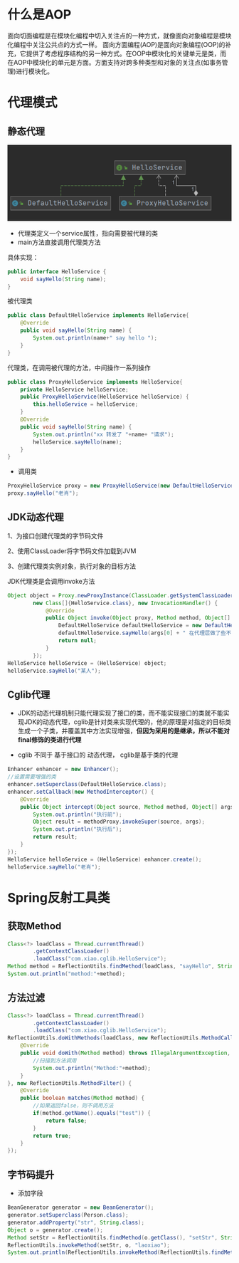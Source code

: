 # 什么是AOP

面向切面编程是在模块化编程中切入关注点的一种方式，就像面向对象编程是模块化编程中关注公共点的方式一样。
面向方面编程(AOP)是面向对象编程(OOP)的补充，它提供了考虑程序结构的另一种方式。在OOP中模块化的关键单元是类，而在AOP中模块化的单元是方面。方面支持对跨多种类型和对象的关注点(如事务管理)进行模块化。

# 代理模式

## 静态代理

![](../../image/java/spring/20210611234246.png)

- 代理类定义一个service属性，指向需要被代理的类
- main方法直接调用代理类方法

具体实现：

```java
public interface HelloService {
    void sayHello(String name);
}
```

被代理类

```java
public class DefaultHelloService implements HelloService{
    @Override
    public void sayHello(String name) {
        System.out.println(name+" say hello ");
    }
}
```

代理类，在调用被代理的方法，中间操作一系列操作

```java
public class ProxyHelloService implements HelloService{
    private HelloService helloService;
    public ProxyHelloService(HelloService helloService) {
        this.helloService = helloService;
    }
    @Override
    public void sayHello(String name) {
        System.out.println("xx 转发了 "+name+ "请求");
        helloService.sayHello(name);
    }
}
```

- 调用类

```java
ProxyHelloService proxy = new ProxyHelloService(new DefaultHelloService());
proxy.sayHello("老肖");
```

## JDK动态代理

1、为接口创建代理类的字节码文件

2、使用ClassLoader将字节码文件加载到JVM

3、创建代理类实例对象，执行对象的目标方法



JDK代理类是会调用invoke方法

```java
Object object = Proxy.newProxyInstance(ClassLoader.getSystemClassLoader(),
        new Class[]{HelloService.class}, new InvocationHandler() {
            @Override
            public Object invoke(Object proxy, Method method, Object[] args) throws Throwable {
                DefaultHelloService defaultHelloService = new DefaultHelloService();
                defaultHelloService.sayHello(args[0] + " 在代理层做了些不可描述的事情");
                return null;
            }
        });
HelloService helloService = (HelloService) object;
helloService.sayHello("某人");
```

## Cglib代理

- JDK的动态代理机制只能代理实现了接口的类，而不能实现接口的类就不能实现JDK的动态代理，cglib是针对类来实现代理的，他的原理是对指定的目标类生成一个子类，并覆盖其中方法实现增强，**但因为采用的是继承，所以不能对final修饰的类进行代理**

- cglib 不同于 基于接口的 动态代理， cglib是基于类的代理

```java
Enhancer enhancer = new Enhancer();
//设置需要增强的类
enhancer.setSuperclass(DefaultHelloService.class);
enhancer.setCallback(new MethodInterceptor() {
    @Override
    public Object intercept(Object source, Method method, Object[] args, MethodProxy methodProxy) throws Throwable {
        System.out.println("执行前");
        Object result = methodProxy.invokeSuper(source, args);
        System.out.println("执行后");
        return result;
    }
});
HelloService helloService = (HelloService) enhancer.create();
helloService.sayHello("老肖");
```

# Spring反射工具类

## 获取Method

```java
Class<?> loadClass = Thread.currentThread()
        .getContextClassLoader()
        .loadClass("com.xiao.cglib.HelloService");
Method method = ReflectionUtils.findMethod(loadClass, "sayHello", String.class);
System.out.println("method:"+method);
```

## 方法过滤

```java
Class<?> loadClass = Thread.currentThread()
        .getContextClassLoader()
        .loadClass("com.xiao.cglib.HelloService");
ReflectionUtils.doWithMethods(loadClass, new ReflectionUtils.MethodCallback() {
    @Override
    public void doWith(Method method) throws IllegalArgumentException, IllegalAccessException {
        //扫描到方法调用
        System.out.println("Method:"+method);
    }
}, new ReflectionUtils.MethodFilter() {
    @Override
    public boolean matches(Method method) {
        //如果返回false，则不调用方法
        if(method.getName().equals("test")) {
            return false;
        }
        return true;
    }
});
```

## 字节码提升

- 添加字段

```java
BeanGenerator generator = new BeanGenerator();
generator.setSuperclass(Person.class);
generator.addProperty("str", String.class);
Object o = generator.create();
Method setStr = ReflectionUtils.findMethod(o.getClass(), "setStr", String.class);
ReflectionUtils.invokeMethod(setStr, o, "laoxiao");
System.out.println(ReflectionUtils.invokeMethod(ReflectionUtils.findMethod(o.getClass(), "getStr"), o));
```

